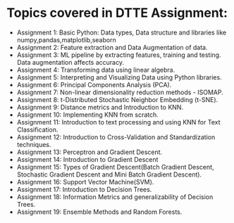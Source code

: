 # Topics covered in DTTE Assignment:

- Assignment 1:   Basic Python: Data types, Data structure and libraries like numpy,pandas,matplotlib,seaborn
- Assignment 2:   Feature extraction and Data Augmentation of data.
- Assignment 3:   ML pipeline by extracting features, training and testing. Data augmentation affects accuracy.
- Assignment 4:   Transforming data using linear algebra.
- Assignment 5:   Interpreting and Visualizing Data using Python libraries.
- Assignment 6:   Principal Components Analysis (PCA).
- Assignment 7:   Non-linear dimensionality reduction methods - ISOMAP.
- Assignment 8:   t-Distributed Stochastic Neighbor Embedding (t-SNE).
- Assignment 9:   Distance metrics and Introduction to KNN.
- Assignment 10:  Implementing KNN from scratch.
- Assignment 11:  Introduction to text processing and using KNN for Text Classification.
- Assignment 12:  Introduction to Cross-Validation and Standardization techniques.
- Assignment 13:  Perceptron and Gradient Descent.
- Assignment 14:  Introduction to Gradient Descent
- Assignment 15:  Types of Gradient Descent(Batch Gradient Descent, Stochastic Gradient Descent and Mini Batch Gradient Descent).
- Assignment 16:  Support Vector Machine(SVM).
- Assignment 17:  Introduction to Decision Trees.
- Assignment 18:  Information Metrics and generalizability of Decision Trees.
- Assignment 19:  Ensemble Methods and Random Forests.
